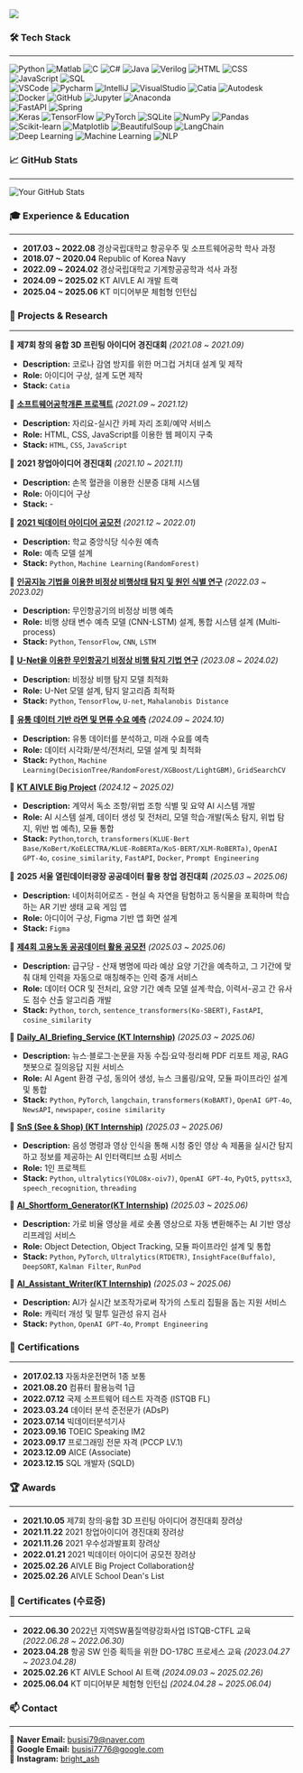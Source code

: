 <img src="https://capsule-render.vercel.app/api?type=waving&color=0:36BCF7,100:9D50BB&height=200&section=header&text=Welcome%20to%20my%20GitHub!&fontSize=40&fontColor=ffffff" />


### 🛠 Tech Stack 
---
![Python](https://img.shields.io/badge/Python-3776AB?style=flat&logo=python&logoColor=white) 
![Matlab](https://img.shields.io/badge/Matlab-0076A8?style=flat&logo=mathworks&logoColor=white) 
![C](https://img.shields.io/badge/C-00599C?style=flat&logo=c&logoColor=white) 
![C#](https://img.shields.io/badge/C%23-239120?style=flat&logo=c-sharp&logoColor=white) 
![Java](https://img.shields.io/badge/Java-007396?style=flat&logo=java&logoColor=white) 
![Verilog](https://img.shields.io/badge/Verilog-FF6600?style=flat&logo=verilog&logoColor=white) 
![HTML](https://img.shields.io/badge/HTML5-E34F26?style=flat&logo=html5&logoColor=white) 
![CSS](https://img.shields.io/badge/CSS3-1572B6?style=flat&logo=css3&logoColor=white) 
![JavaScript](https://img.shields.io/badge/JavaScript-F7DF1E?style=flat&logo=javascript&logoColor=black) 
![SQL](https://img.shields.io/badge/SQL-4479A1?style=flat&logo=mysql&logoColor=white)<br>
![VSCode](https://img.shields.io/badge/VSCode-007ACC?style=flat&logo=visual-studio-code&logoColor=white) 
![Pycharm](https://img.shields.io/badge/PyCharm-000000?style=flat&logo=pycharm&logoColor=white) 
![IntelliJ](https://img.shields.io/badge/IntelliJ-000000?style=flat&logo=intellij-idea&logoColor=white) 
![VisualStudio](https://img.shields.io/badge/Visual_Studio-5C2D91?style=flat&logo=visual-studio&logoColor=white) 
![Catia](https://img.shields.io/badge/Catia-00599C?style=flat&logo=dassault-systèmes&logoColor=white) 
![Autodesk](https://img.shields.io/badge/Autodesk-0696D7?style=flat&logo=autodesk&logoColor=white) 
![Docker](https://img.shields.io/badge/Docker-2496ED?style=flat&logo=docker&logoColor=white)
![GitHub](https://img.shields.io/badge/GitHub-181717?style=flat&logo=github&logoColor=white) 
![Jupyter](https://img.shields.io/badge/Jupyter-F37626?style=flat&logo=jupyter&logoColor=white) 
![Anaconda](https://img.shields.io/badge/Anaconda-44A833?style=flat&logo=anaconda&logoColor=white)<br>
![FastAPI](https://img.shields.io/badge/FastAPI-009688?style=flat&logo=fastapi&logoColor=white) 
![Spring](https://img.shields.io/badge/Spring-6DB33F?style=flat&logo=spring&logoColor=white)<br>
![Keras](https://img.shields.io/badge/Keras-D00000?style=flat&logo=keras&logoColor=white) 
![TensorFlow](https://img.shields.io/badge/TensorFlow-FF6F00?style=flat&logo=tensorflow&logoColor=white) 
![PyTorch](https://img.shields.io/badge/PyTorch-EE4C2C?style=flat&logo=pytorch&logoColor=white) 
![SQLite](https://img.shields.io/badge/SQLite-003B57?style=flat&logo=sqlite&logoColor=white)
![NumPy](https://img.shields.io/badge/NumPy-013243?style=flat&logo=numpy&logoColor=white) 
![Pandas](https://img.shields.io/badge/Pandas-150458?style=flat&logo=pandas&logoColor=white) 
![Scikit-learn](https://img.shields.io/badge/Scikit--learn-F7931E?style=flat&logo=scikit-learn&logoColor=white) 
![Matplotlib](https://img.shields.io/badge/Matplotlib-11557C?style=flat) 
![BeautifulSoup](https://img.shields.io/badge/BeautifulSoup-4B8BBE?style=flat) 
![LangChain](https://img.shields.io/badge/LangChain-3C3C3C?style=flat) <br>
![Deep Learning](https://img.shields.io/badge/Deep_Learning-00599C?style=flat) 
![Machine Learning](https://img.shields.io/badge/Machine_Learning-5A5A5A?style=flat)
![NLP](https://img.shields.io/badge/Natural_Language_Processing-3C873A?style=flat)


### 📈 GitHub Stats
--- 
![Your GitHub Stats](https://github-readme-stats.vercel.app/api?username=BrightAsh&show_icons=true&theme=auto) <br>

### 🎓 Experience & Education
---
- **2017.03 ~ 2022.08** 경상국립대학교 항공우주 및 소프트웨어공학 학사 과정
- **2018.07 ~ 2020.04** Republic of Korea Navy  
- **2022.09 ~ 2024.02** 경상국립대학교 기계항공공학과 석사 과정 
- **2024.09 ~ 2025.02** KT AIVLE AI 개발 트랙
- **2025.04 ~ 2025.06** KT 미디어부문 체험형 인턴십

### 📂 Projects & Research
---
🔹 **제7회 창의 융합 3D 프린팅 아이디어 경진대회** *(2021.08 ~ 2021.09)*  
   - **Description:** 코로나 감염 방지를 위한 머그컵 거치대 설계 및 제작  
   - **Role:** 아이디어 구상, 설계 도면 제작  
   - **Stack:** `Catia`  

🔹 **[소프트웨어공학개론 프로젝트](https://github.com/BrightAsh/Ja_riyo)** *(2021.09 ~ 2021.12)*  
   - **Description:** 자리요-실시간 카페 자리 조회/예약 서비스  
   - **Role:** HTML, CSS, JavaScript를 이용한 웹 페이지 구축  
   - **Stack:** `HTML`, `CSS`, `JavaScript`

🔹 **2021 창업아이디어 경진대회** *(2021.10 ~ 2021.11)*  
   - **Description:** 손목 혈관을 이용한 신분증 대체 시스템  
   - **Role:** 아이디어 구상  
   - **Stack:** - 

🔹 **[2021 빅데이터 아이디어 공모전](https://github.com/BrightAsh/University-Cafeteria-Meal-Prediction)** *(2021.12 ~ 2022.01)*  
   - **Description:** 학교 중앙식당 식수원 예측  
   - **Role:** 예측 모델 설계  
   - **Stack:** `Python`, `Machine Learning(RandomForest)` 

🔹 **[인공지능 기법을 이용한 비정상 비행상태 탐지 및 원인 식별 연구](https://github.com/BrightAsh/AI-Flight-Anomaly)** *(2022.03 ~ 2023.02)*  
   - **Description:** 무인항공기의 비정상 비행 예측  
   - **Role:** 비행 상태 변수 예측 모델 (CNN-LSTM) 설계, 통합 시스템 설계 (Multi-process)  
   - **Stack:** `Python`, `TensorFlow`, `CNN`, `LSTM`

🔹 **[U-Net을 이용한 무인항공기 비정상 비행 탐지 기법 연구](https://github.com/BrightAsh/U-Net-Flight-Detection)** *(2023.08 ~ 2024.02)*  
   - **Description:** 비정상 비행 탐지 모델 최적화  
   - **Role:** U-Net 모델 설계, 탐지 알고리즘 최적화  
   - **Stack:** `Python`, `TensorFlow`, `U-net`, `Mahalanobis Distance`


🔹 **[유통 데이터 기반 라면 및 면류 수요 예측](https://github.com/BrightAsh/Demand-Forecast)** *(2024.09 ~ 2024.10)*
   - **Description:** 유통 데이터를 분석하고, 미래 수요를 예측
   - **Role:** 데이터 시각화/분석/전처리, 모델 설계 및 최적화
   - **Stack:** `Python`, `Machine Learning(DecisionTree/RandomForest/XGBoost/LightGBM)`, `GridSearchCV`

🔹 **[KT AIVLE Big Project](https://github.com/KT-AIVLE-BigProject-Group27)** *(2024.12 ~ 2025.02)*  
   - **Description:** 계약서 독소 조항/위법 조항 식별 및 요약 AI 시스템 개발  
   - **Role:** AI 시스템 설계, 데이터 생성 및 전처리, 모델 학습·개발(독소 탐지, 위법 탐지, 위반 법 예측), 모듈 통합
   - **Stack:** `Python`,`torch`, `transformers(KLUE-Bert Base/KoBert/KoELECTRA/KLUE-RoBERTa/KoS-BERT/XLM-RoBERTa)`, `OpenAI GPT-4o`, `cosine_similarity`, `FastAPI`, `Docker`, `Prompt Engineering`

🔹 **2025 서울 열린데이터광장 공공데이터 활용 창업 경진대회** *(2025.03 ~ 2025.06)*  
   - **Description:** 네이처히어로즈 - 현실 속 자연을 탐험하고 동식물을 포획하며 학습하는 AR 기반 생태 교육 게임 앱
   - **Role:** 아디이어 구상, Figma 기반 앱 화면 설계
   - **Stack:** `Figma`

🔹 **[제4회 고용노동 공공데이터 활용 공모전](https://github.com/workerManagers/Data-AI)** *(2025.03 ~ 2025.06)*  
   - **Description:** 급구당 - 산재 병명에 따라 예상 요양 기간을 예측하고, 그 기간에 맞춰 대체 인력을 자동으로 매칭해주는 인력 중개 서비스
  - **Role:** 데이터 OCR 및 전처리, 요양 기간 예측 모델 설계·학습, 이력서-공고 간 유사도 점수 산출 알고리즘 개발
   - **Stack:** `Python`, `torch`, `sentence_transformers(Ko-SBERT)`, `FastAPI`, `cosine_similarity`

🔹 **[Daily_AI_Briefing_Service (KT Internship)](https://github.com/BrightAsh/Daily_AI_Briefing_Service)** *(2025.03 ~ 2025.06)*  
   - **Description:** 뉴스·블로그·논문을 자동 수집·요약·정리해 PDF 리포트 제공, RAG 챗봇으로 질의응답 지원 서비스
   - **Role:** AI Agent 환경 구성, 동의어 생성, 뉴스 크롤링/요약, 모듈 파이프라인 설계 및 통합
   - **Stack:** `Python`, `PyTorch`, `langchain`, `transformers(KoBART)`, `OpenAI GPT-4o`, `NewsAPI`, `newspaper`, `cosine similarity`

🔹 **[SnS (See & Shop) (KT Internship)](https://github.com/BrightAsh/SnS)** *(2025.03 ~ 2025.06)*  
   - **Description:** 음성 명령과 영상 인식을 통해 시청 중인 영상 속 제품을 실시간 탐지하고 정보를 제공하는 AI 인터랙티브 쇼핑 서비스
   - **Role:** 1인 프로젝트
   - **Stack:** `Python`, `ultralytics(YOLO8x-oiv7)`, `OpenAI GPT-4o`,  `PyQt5`, `pyttsx3`, `speech_recognition`, `threading`

🔹 **[AI_Shortform_Generator(KT Internship)](https://github.com/BrightAsh/AI_Shortform_Generator)** *(2025.03 ~ 2025.06)*  
   - **Description:** 가로 비율 영상을 세로 숏폼 영상으로 자동 변환해주는 AI 기반 영상 리프레임 서비스
   - **Role:** Object Detection, Object Tracking, 모듈 파이프라인 설계 및 통합
   - **Stack:** `Python`, `PyTorch`, `Ultralytics(RTDETR)`, `InsightFace(Buffalo)`, `DeepSORT`, `Kalman Filter`, `RunPod`


🔹 **[AI_Assistant_Writer(KT Internship)](https://github.com/BrightAsh/AI_Assistant_Writer)** *(2025.03 ~ 2025.06)*  
   - **Description:** AI가 실시간 보조작가로써 작가의 스토리 집필을 돕는 지원 서비스
   - **Role:** 캐릭터 개성 및 말투 일관성 유지 검사
   - **Stack:** `Python`, `OpenAI GPT-4o`, `Prompt Engineering`



### 📄 Certifications
--- 
- **2017.02.13** 자동차운전면허 1종 보통  
- **2021.08.20** 컴퓨터 활용능력 1급  
- **2022.07.12** 국제 소프트웨어 테스트 자격증 (ISTQB FL)  
- **2023.03.24** 데이터 분석 준전문가 (ADsP)  
- **2023.07.14** 빅데이터분석기사  
- **2023.09.16** TOEIC Speaking IM2  
- **2023.09.17** 프로그래밍 전문 자격 (PCCP LV.1)  
- **2023.12.09** AICE (Associate)  
- **2023.12.15** SQL 개발자 (SQLD)  


### 🏆 Awards
---
- **2021.10.05** 제7회 창의·융합 3D 프린팅 아이디어 경진대회 장려상  
- **2021.11.22** 2021 창업아이디어 경진대회 장려상  
- **2021.11.26** 2021 우수성과발표회 장려상  
- **2022.01.21** 2021 빅데이터 아이디어 공모전 장려상  
- **2025.02.26** AIVLE Big Project Collaboration상  
- **2025.02.26** AIVLE School Dean's List  


### 📜 Certificates (수료증)
---
- **2022.06.30** 2022년 지역SW품질역량강화사업 ISTQB-CTFL 교육 *(2022.06.28 ~ 2022.06.30)*  
- **2023.04.28** 항공 SW 인증 획득을 위한 DO-178C 프로세스 교육 *(2023.04.27 ~ 2023.04.28)*  
- **2025.02.26** KT AIVLE School AI 트랙 *(2024.09.03 ~ 2025.02.26)*  
- **2025.06.04** KT 미디어부문 체험형 인턴십 *(2024.04.28 ~ 2025.06.04)*  

### 📫 Contact
---
📧 **Naver Email:** [busisi79@naver.com](mailto:busisi79@naver.com)  
📧 **Google Email:** [busisi7776@google.com](mailto:busisi7776@google.com)  
📸 **Instagram:** [bright_ash](https://instagram.com/bright_ash) 